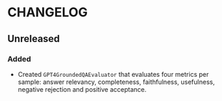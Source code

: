 # CHANGELOG

## Unreleased

### Added

- Created `GPT4GroundedQAEvaluator` that evaluates four metrics per sample: answer relevancy, completeness, faithfulness, usefulness, negative rejection and positive acceptance.
